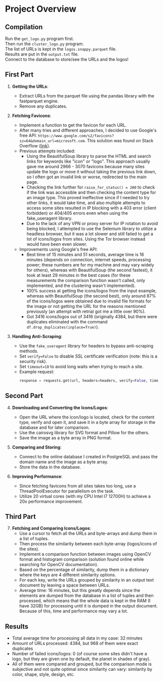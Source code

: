 # Project Overview

## Compilation

Run the `get_logo.py` program first.  
Then run the `cluster_logo.py` program.  
The list of URLs is kept in the `logos.snappy.parquet` file.  
Results are put in the `output.txt` file.  
Connect to the database to store/see the URLs and the logos!

## First Part

1. **Getting the URLs**:
   - Extract URLs from the parquet file using the pandas library with the fastparquet engine.
   - Remove any duplicates.

2. **Fetching Favicons**:
   - Implement a function to get the favicon for each URL.
   - After many tries and different approaches, I decided to use Google's free API: `https://www.google.com/s2/favicons?sz=64&domain_url=microsoft.com`. This solution was found on Stack Overflow ([link](https://stackoverflow.com/questions/10456663/any-way-to-grab-a-logo-icon-from-website-url-programmatically)).
   - Previous attempts included:
     - Using the BeautifulSoup library to parse the HTML and search links for keywords like "icon" or "logo". This approach usually gave me around 2966 - 3070 favicons because many sites update the logo or move it without taking the previous link down, so I often got an invalid link or worse, redirected to the main page.
     - Checking the link further for `raise_for_status() = 200` to check if the link was accessible and then checking the content type for an image type. This proved ineffective since if I needed to try other links, it would take time, and also multiple attempts to access some sites resulted in IP blocking with a 403 error (client forbidden) or 404/405 errors even when using the fake_useragent library.
     - Due to the lack of any VPN or proxy server for IP rotation to avoid being blocked, I attempted to use the Selenium library to utilize a headless browser, but it was a lot slower and still failed to get a lot of icons/logos from sites. Using the Tor browser instead would have been even slower.
   - Improvements using Google's free API:
     - Best time of 15 minutes and 51 seconds, average time is 16 minutes (depends on connection, internet speeds, processing power; these numbers are for my machine and may vary widely for others), whereas with BeautifulSoup (the second fastest), it took at least 29 minutes in the best cases (for these measurements the comparison function wasn't called, only implemented, and the clustering wasn't implemented).
     - 100% success at getting the icons/logos from the input example, whereas with BeautifulSoup (the second best), only around 87% of the icons/logos were obtained due to invalid file formats for the image or not getting the URL for the reasons mentioned previously (an attempt with retrial got me a little over 90%).
     - Got 3416 icons/logos out of 3416 (originally 4384, but there were duplicates eliminated with the command `df.drop_duplicates(inplace=True)`).

3. **Handling Anti-Scraping**:
   - Use the `fake_useragent` library for headers to bypass anti-scraping methods.
   - Set `verify=False` to disable SSL certificate verification (note: this is a security risk).
   - Set `timeout=10` to avoid long waits when trying to reach a site.
   - Example request:
     ```python
     response = requests.get(url, headers=headers, verify=False, timeout=10)
     ```

## Second Part

4. **Downloading and Converting the Icons/Logos**:
   - Open the URL where the icon/logo is located, check for the content type, verify and open it, and save it in a byte array for storage in the database and for later comparison.
   - Use the cairosvg library for SVG format and Pillow for the others.
   - Save the image as a byte array in PNG format.

5. **Comparing and Storing**:
   - Connect to the online database I created in PostgreSQL and pass the domain name and the image as a byte array.
   - Store the data in the database.

6. **Improving Performance**:
   - Since fetching favicons from all sites takes too long, use a ThreadPoolExecutor for parallelism on the task.
   - Utilize 20 virtual cores (with my CPU Intel I7 12700H) to achieve a 20x performance improvement.

## Third Part

7. **Fetching and Comparing Icons/Logos**:
   - Use a cursor to fetch all the URLs and byte-arrays and dump them in a list of tuples.
   - Then process the similarity between each byte-array (logos/icons of the sites).
   - Implement a comparison function between images using OpenCV format and histogram comparison (solution found online while searching for OpenCV documentation).
   - Based on the percentage of similarity, dump them in a dictionary where the keys are 4 different similarity options.
   - For each key, write the URLs grouped by similarity in an output text document by leaving a space between URLs.
   - Average time: 16 minutes, but this greatly depends since the elements are dumped from the database in a list of tuples and then processed, which means that the whole data is kept in the RAM (I have 32GB) for processing until it is dumped in the output document. Because of this, time and performance may vary a lot.

## Results
   - Total average time for processing all data in my case: 32 minutes
   - Amount of URLs processed: 4384, but 968 of them were exact duplicates
   - Number of failed icons/logos: 0 (of course some sites didn't have a logo, but they are given one by default, the planet in shades of gray).
   - All of them were compared and grouped, but the comparison mode is subjective and not quite optimal since similarity can vary: similarity by color, shape, style, design, etc.